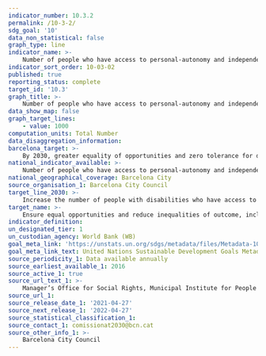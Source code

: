 ```yaml
---
indicator_number: 10.3.2
permalink: /10-3-2/
sdg_goal: '10'
data_non_statistical: false
graph_type: line
indicator_name: >-
    Number of people who have access to personal-autonomy and independent-life programmes
indicator_sort_order: 10-03-02
published: true
reporting_status: complete
target_id: '10.3'
graph_title: >-
    Number of people who have access to personal-autonomy and independent-life programmes
data_show_map: false
graph_target_lines:
    - value: 1000 
computation_units: Total Number 
data_disaggregation_information: 
barcelona_target: >-
    By 2030, greater equality of opportunities and zero tolerance for discrimination
national_indicator_available: >-
    Number of people who have access to personal-autonomy and independent-life programmes
national_geographical_coverage: Barcelona City
source_organisation_1: Barcelona City Council
target_line_2030: >-
    Increase the number of people with disabilities who have access to personal-autonomy and independent-life programmes to above 1,000
target_name: >-
    Ensure equal opportunities and reduce inequalities of outcome, including by eliminating discriminatory laws, policies and practices and promoting appropriate legislation, policies and action in this regard
indicator_definition:
un_designated_tier: 1
un_custodian_agency: World Bank (WB)
goal_meta_link: 'https://unstats.un.org/sdgs/metadata/files/Metadata-10-03-01.pdf'
goal_meta_link_text: United Nations Sustainable Development Goals Metadata (pdf 894kB)
source_periodicity_1: Data available annually
source_earliest_available_1: 2016
source_active_1: true
source_url_text_1: >-
    Manager’s Office for Social Rights, Municipal Institute for People with Disabilities
source_url_1: 
source_release_date_1: '2021-04-27'
source_next_release_1: '2022-04-27'
source_statistical_classification_1: 
source_contact_1: comissionat2030@bcn.cat
source_other_info_1: >-
    Barcelona City Council
---
```

